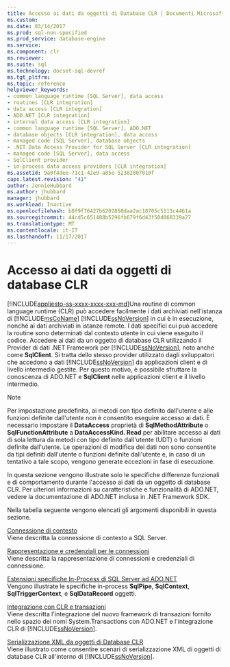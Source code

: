 ```yaml
---
title: Accesso ai dati da oggetti di Database CLR | Documenti Microsoft
ms.custom: 
ms.date: 03/14/2017
ms.prod: sql-non-specified
ms.prod_service: database-engine
ms.service: 
ms.component: clr
ms.reviewer: 
ms.suite: sql
ms.technology: docset-sql-devref
ms.tgt_pltfrm: 
ms.topic: reference
helpviewer_keywords:
- common language runtime [SQL Server], data access
- routines [CLR integration]
- data access [CLR integration]
- ADO.NET [CLR integration]
- internal data access [CLR integration]
- common language runtime [SQL Server], ADO.NET
- database objects [CLR integration], data access
- managed code [SQL Server], database objects
- .NET Data Access Provider for SQL Server [CLR integration]
- managed code [SQL Server], data access
- SqlClient provider
- in-process data access providers [CLR integration]
ms.assetid: 9a0f4dee-71c1-42e9-a85e-52382807010f
caps.latest.revision: "41"
author: JennieHubbard
ms.author: jhubbard
manager: jhubbard
ms.workload: Inactive
ms.openlocfilehash: b8f9f76427b6202850daa2ac18705c5111c4461a
ms.sourcegitcommit: 44cd5c651488b5296fb679f6d43f50d068339a27
ms.translationtype: MT
ms.contentlocale: it-IT
ms.lasthandoff: 11/17/2017
---
```

# <a name="data-access-from-clr-database-objects"></a>Accesso ai dati da oggetti di database CLR
[!INCLUDE[appliesto-ss-xxxx-xxxx-xxx-md](../../../includes/appliesto-ss-xxxx-xxxx-xxx-md.md)]Una routine di common language runtime (CLR) può accedere facilmente i dati archiviati nell'istanza di [!INCLUDE[msCoName](../../../includes/msconame-md.md)] [!INCLUDE[ssNoVersion](../../../includes/ssnoversion-md.md)] in cui è in esecuzione, nonché ai dati archiviati in istanze remote. I dati specifici cui può accedere la routine sono determinati dal contesto utente in cui viene eseguito il codice. Accedere ai dati da un oggetto di database CLR utilizzando il Provider di dati .NET Framework per [!INCLUDE[ssNoVersion](../../../includes/ssnoversion-md.md)], noto anche come **SqlClient**. Si tratta dello stesso provider utilizzato dagli sviluppatori che accedono a dati [!INCLUDE[ssNoVersion](../../../includes/ssnoversion-md.md)] da applicazioni client e di livello intermedio gestite. Per questo motivo, è possibile sfruttare la conoscenza di ADO.NET e **SqlClient** nelle applicazioni client e il livello intermedio.  
  
> [!NOTE]  
>  Per impostazione predefinita, ai metodi con tipo definito dall'utente e alle funzioni definite dall'utente non è consentito eseguire accesso ai dati. È necessario impostare il **DataAccess** proprietà di **SqlMethodAttribute** o **SqlFunctionAttribute** a **DataAccessKind. Read** per abilitare accesso ai dati di sola lettura da metodi con tipo definito dall'utente (UDT) o funzioni definite dall'utente. Le operazioni di modifica dei dati non sono consentite da tipi definiti dall'utente o funzioni definite dall'utente e, in caso di un tentativo a tale scopo, vengono generate eccezioni in fase di esecuzione.  
  
 In questa sezione vengono illustrate solo le specifiche differenze funzionali e di comportamento durante l'accesso ai dati da un oggetto di database CLR. Per ulteriori informazioni su caratteristiche e funzionalità di ADO.NET, vedere la documentazione di ADO.NET inclusa in .NET Framework SDK.  
  
 Nella tabella seguente vengono elencati gli argomenti disponibili in questa sezione.  
  
 [Connessione di contesto](../../../relational-databases/clr-integration/data-access/context-connection.md)  
 Viene descritta la connessione di contesto a SQL Server.  
  
 [Rappresentazione e credenziali per le connessioni](../../../relational-databases/clr-integration/data-access/impersonation-and-credentials-for-connections.md)  
 Viene descritta la rappresentazione di connessioni e credenziali di connessione.  
  
 [Estensioni specifiche In-Process di SQL Server ad ADO.NET](../../../relational-databases/clr-integration-data-access-in-process-ado-net/sql-server-in-process-specific-extensions-to-ado-net.md)  
 Vengono illustrate le specifiche in-process **SqlPipe**, **SqlContext**, **SqlTriggerContext**, e **SqlDataRecord** oggetti.  
  
 [Integrazione con CLR e transazioni](../../../relational-databases/clr-integration-data-access-transactions/clr-integration-and-transactions.md)  
 Viene descritta l'integrazione del nuovo framework di transazioni fornito nello spazio dei nomi System.Transactions con ADO.NET e l'integrazione CLR di [!INCLUDE[ssNoVersion](../../../includes/ssnoversion-md.md)].  
  
 [Serializzazione XML da oggetti di Database CLR](http://msdn.microsoft.com/library/ac84339b-9384-4710-bebc-01607864a344)  
 Viene illustrato come consentire scenari di serializzazione XML di oggetti di database CLR all'interno di [!INCLUDE[ssNoVersion](../../../includes/ssnoversion-md.md)].  
  
  
